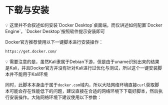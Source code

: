 # 下载与安装

<aside>
💡 这里并不会叙述如何安装`Docker Desktop`桌面端，而仅讲述如何配置`Docker Engine`，`Docker Desktop`按照软件提示安装即可

</aside>

Docker官方推荐使用以下一键脚本进行安装操作：

```bash
https://get.docker.com/
```

<aside>
💡 需要注意的是，虽然Kali隶属于Debian下游，但是由于uname识别出来的结果是Kali，并且Docker官方并没有针对Kali进行过优化与测试，所以这个一键安装脚本并不能用于Kali环境

</aside>

同时，此脚本本身由于属于`docker.com`域内，所以大陆网络环境直接`curl`获取脚本可能会存在性能低下的问题，建议直接在合适的网络环境下下载好脚本，然后执行安装操作。大陆网络环境下建议使用以下参数：